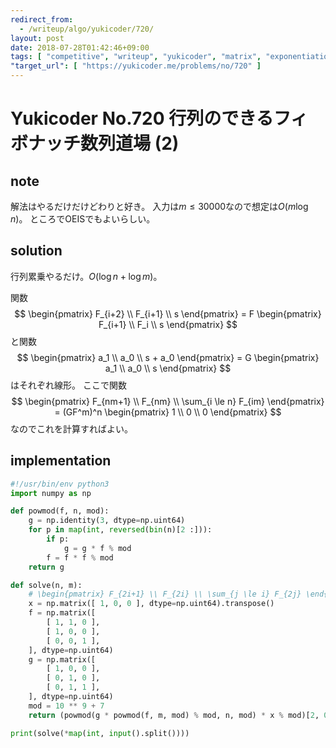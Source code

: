 ```yaml
---
redirect_from:
  - /writeup/algo/yukicoder/720/
layout: post
date: 2018-07-28T01:42:46+09:00
tags: [ "competitive", "writeup", "yukicoder", "matrix", "exponentiation-by-squaring" ]
"target_url": [ "https://yukicoder.me/problems/no/720" ]
---
```


# Yukicoder No.720 行列のできるフィボナッチ数列道場 (2)

## note

解法はやるだけだけどわりと好き。
入力は$m \le 30000$なので想定は$O(m \log n)$。
ところでOEISでもよいらしい。

## solution

行列累乗やるだけ。$O(\log n + \log m)$。

関数 $$ \begin{pmatrix}
    F_{i+2} \\ F_{i+1} \\ s
\end{pmatrix} = F \begin{pmatrix}
    F_{i+1} \\ F_i \\ s
\end{pmatrix} $$ と関数 $$ \begin{pmatrix}
    a_1 \\ a_0 \\ s + a_0
\end{pmatrix} = G \begin{pmatrix}
    a_1 \\ a_0 \\ s
\end{pmatrix} $$ はそれぞれ線形。
ここで関数 $$ \begin{pmatrix}
    F_{nm+1} \\ F_{nm} \\ \sum_{i \le n} F_{im}
\end{pmatrix} = (GF^m)^n \begin{pmatrix}
    1 \\ 0 \\ 0
\end{pmatrix} $$ なのでこれを計算すればよい。

## implementation

``` python
#!/usr/bin/env python3
import numpy as np

def powmod(f, n, mod):
    g = np.identity(3, dtype=np.uint64)
    for p in map(int, reversed(bin(n)[2 :])):
        if p:
            g = g * f % mod
        f = f * f % mod
    return g

def solve(n, m):
    # \begin{pmatrix} F_{2i+1} \\ F_{2i} \\ \sum_{j \le i} F_{2j} \end{pmatrix}
    x = np.matrix([ 1, 0, 0 ], dtype=np.uint64).transpose()
    f = np.matrix([
        [ 1, 1, 0 ],
        [ 1, 0, 0 ],
        [ 0, 0, 1 ],
    ], dtype=np.uint64)
    g = np.matrix([
        [ 1, 0, 0 ],
        [ 0, 1, 0 ],
        [ 0, 1, 1 ],
    ], dtype=np.uint64)
    mod = 10 ** 9 + 7
    return (powmod(g * powmod(f, m, mod) % mod, n, mod) * x % mod)[2, 0]

print(solve(*map(int, input().split())))
```
